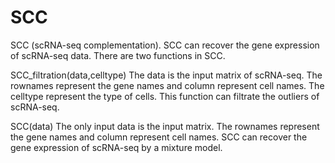 # SCC
SCC (scRNA-seq complementation). SCC can recover the gene expression of scRNA-seq data. There are two functions in SCC.

SCC_filtration(data,celltype)
The data is the input matrix of scRNA-seq. The rownames represent the gene names and column represent cell names. The celltype represent the type of cells. This function can filtrate the outliers of scRNA-seq.

SCC(data)
The only input data is the input matrix. The rownames represent the gene names and column represent cell names. SCC can recover the gene expression of scRNA-seq by a mixture model.
